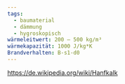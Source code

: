 ```yaml
---
tags:
  - baumaterial
  - dämmung
  - hygroskopisch
wärmeleitwert: 200 – 500 kg/m³
wärmekapazität: 1000 J/kg*K
Brandverhalten: B-s1-d0
---
```


https://de.wikipedia.org/wiki/Hanfkalk